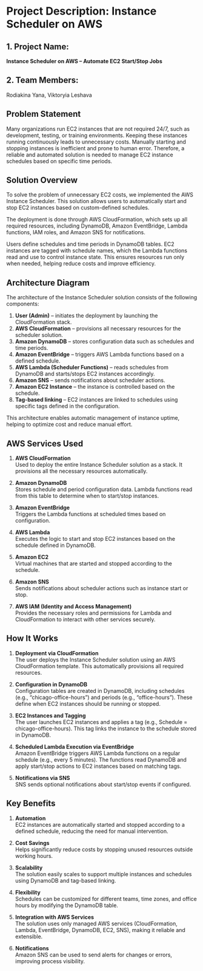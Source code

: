 
# Project Description: Instance Scheduler on AWS

## 1. Project Name:
**Instance Scheduler on AWS – Automate EC2 Start/Stop Jobs**

## 2. Team Members:
Rodiakina Yana, Viktoryia Leshava

## Problem Statement

Many organizations run EC2 instances that are not required 24/7, such as development, testing, or training environments. Keeping these instances running continuously leads to unnecessary costs. Manually starting and stopping instances is inefficient and prone to human error. Therefore, a reliable and automated solution is needed to manage EC2 instance schedules based on specific time periods.

## Solution Overview

To solve the problem of unnecessary EC2 costs, we implemented the AWS Instance Scheduler. This solution allows users to automatically start and stop EC2 instances based on custom-defined schedules.

The deployment is done through AWS CloudFormation, which sets up all required resources, including DynamoDB, Amazon EventBridge, Lambda functions, IAM roles, and Amazon SNS for notifications.

Users define schedules and time periods in DynamoDB tables. EC2 instances are tagged with schedule names, which the Lambda functions read and use to control instance state. This ensures resources run only when needed, helping reduce costs and improve efficiency.

## Architecture Diagram

The architecture of the Instance Scheduler solution consists of the following components:

1. **User (Admin)** – initiates the deployment by launching the CloudFormation stack.  
2. **AWS CloudFormation** – provisions all necessary resources for the scheduler solution.  
3. **Amazon DynamoDB** – stores configuration data such as schedules and time periods.  
4. **Amazon EventBridge** – triggers AWS Lambda functions based on a defined schedule.  
5. **AWS Lambda (Scheduler Functions)** – reads schedules from DynamoDB and starts/stops EC2 instances accordingly.  
6. **Amazon SNS** – sends notifications about scheduler actions.  
7. **Amazon EC2 Instance** – the instance is controlled based on the schedule.  
8. **Tag-based linking** – EC2 instances are linked to schedules using specific tags defined in the configuration.

This architecture enables automatic management of instance uptime, helping to optimize cost and reduce manual effort.

## AWS Services Used

1. **AWS CloudFormation**  
Used to deploy the entire Instance Scheduler solution as a stack. It provisions all the necessary resources automatically.

2. **Amazon DynamoDB**  
Stores schedule and period configuration data. Lambda functions read from this table to determine when to start/stop instances.

3. **Amazon EventBridge**  
Triggers the Lambda functions at scheduled times based on configuration.

4. **AWS Lambda**  
Executes the logic to start and stop EC2 instances based on the schedule defined in DynamoDB.

5. **Amazon EC2**  
Virtual machines that are started and stopped according to the schedule.

6. **Amazon SNS**  
Sends notifications about scheduler actions such as instance start or stop.

7. **AWS IAM (Identity and Access Management)**  
Provides the necessary roles and permissions for Lambda and CloudFormation to interact with other services securely.

## How It Works

1. **Deployment via CloudFormation**  
The user deploys the Instance Scheduler solution using an AWS CloudFormation template. This automatically provisions all required resources.

2. **Configuration in DynamoDB**  
Configuration tables are created in DynamoDB, including schedules (e.g., “chicago-office-hours”) and periods (e.g., “office-hours”). These define when EC2 instances should be running or stopped.

3. **EC2 Instances and Tagging**  
The user launches EC2 instances and applies a tag (e.g., Schedule = chicago-office-hours). This tag links the instance to the schedule stored in DynamoDB.

4. **Scheduled Lambda Execution via EventBridge**  
Amazon EventBridge triggers AWS Lambda functions on a regular schedule (e.g., every 5 minutes). The functions read DynamoDB and apply start/stop actions to EC2 instances based on matching tags.

5. **Notifications via SNS**  
SNS sends optional notifications about start/stop events if configured.

## Key Benefits

1. **Automation**  
EC2 instances are automatically started and stopped according to a defined schedule, reducing the need for manual intervention.

2. **Cost Savings**  
Helps significantly reduce costs by stopping unused resources outside working hours.

3. **Scalability**  
The solution easily scales to support multiple instances and schedules using DynamoDB and tag-based linking.

4. **Flexibility**  
Schedules can be customized for different teams, time zones, and office hours by modifying the DynamoDB table.

5. **Integration with AWS Services**  
The solution uses only managed AWS services (CloudFormation, Lambda, EventBridge, DynamoDB, EC2, SNS), making it reliable and extensible.

6. **Notifications**  
Amazon SNS can be used to send alerts for changes or errors, improving process visibility.
